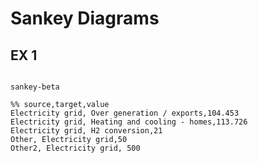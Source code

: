 # Sankey Diagrams


## EX 1
```mermaid---

sankey-beta

%% source,target,value
Electricity grid, Over generation / exports,104.453
Electricity grid, Heating and cooling - homes,113.726
Electricity grid, H2 conversion,21
Other, Electricity grid,50
Other2, Electricity grid, 500

```